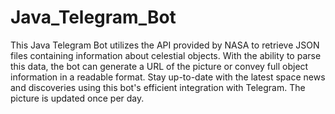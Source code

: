 # Java_Telegram_Bot

This Java Telegram Bot utilizes the API provided by NASA to retrieve JSON files containing information about celestial objects. With the ability to parse this data, the bot can generate a URL of the picture or convey full object information in a readable format. Stay up-to-date with the latest space news and discoveries using this bot's efficient integration with Telegram. The picture is updated once per day.
